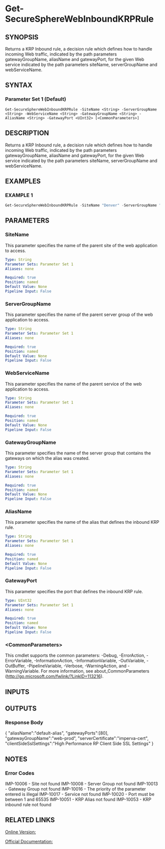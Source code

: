 ﻿# Get-SecureSphereWebInboundKRPRule

## SYNOPSIS
Returns a KRP Inbound rule, a decision rule which defines how to handle incoming Web traffic, indicated by the path parameters gatewayGroupName, aliasName and gatewayPort, for the given Web service indicated by the path parameters siteName, serverGroupName and webServiceName.

## SYNTAX

### Parameter Set 1 (Default)
```
Get-SecureSphereWebInboundKRPRule -SiteName <String> -ServerGroupName <String> -WebServiceName <String> -GatewayGroupName <String> -AliasName <String> -GatewayPort <UInt32> [<CommonParameters>]
```

## DESCRIPTION
Returns a KRP Inbound rule, a decision rule which defines how to handle incoming Web traffic, indicated by the path parameters gatewayGroupName, aliasName and gatewayPort, for the given Web service indicated by the path parameters siteName, serverGroupName and webServiceName.

## EXAMPLES

### EXAMPLE 1

```powershell
Get-SecureSphereWebInboundKRPRule -SiteName "Denver" -ServerGroupName "HR-Prod" -WebServiceName "ODS-WebService" -GatewayGroupName "my_gw1" -AliasName "My GW 1" -GatewayPort "20"
```

## PARAMETERS

### SiteName
This parameter specifies the name of the parent site of the web application to access.

```yaml
Type: String
Parameter Sets: Parameter Set 1
Aliases: none

Required: true
Position: named
Default Value: None
Pipeline Input: False
```

### ServerGroupName
This parameter specifies the name of the parent server group of the web application to access.

```yaml
Type: String
Parameter Sets: Parameter Set 1
Aliases: none

Required: true
Position: named
Default Value: None
Pipeline Input: False
```

### WebServiceName
This parameter specifies the name of the parent service of the web application to access.

```yaml
Type: String
Parameter Sets: Parameter Set 1
Aliases: none

Required: true
Position: named
Default Value: None
Pipeline Input: False
```

### GatewayGroupName
This parameter specifies the name of the server group that contains the gateways on which the alias was created.

```yaml
Type: String
Parameter Sets: Parameter Set 1
Aliases: none

Required: true
Position: named
Default Value: None
Pipeline Input: False
```

### AliasName
This parameter specifies the name of the alias that defines the inbound KRP rule.

```yaml
Type: String
Parameter Sets: Parameter Set 1
Aliases: none

Required: true
Position: named
Default Value: None
Pipeline Input: False
```

### GatewayPort
This parameter specifies the port that defines the inbound KRP rule.

```yaml
Type: UInt32
Parameter Sets: Parameter Set 1
Aliases: none

Required: true
Position: named
Default Value: None
Pipeline Input: False
```

### \<CommonParameters\>
This cmdlet supports the common parameters: -Debug, -ErrorAction, -ErrorVariable, -InformationAction, -InformationVariable, -OutVariable, -OutBuffer, -PipelineVariable, -Verbose, -WarningAction, and -WarningVariable. For more information, see about_CommonParameters (http://go.microsoft.com/fwlink/?LinkID=113216).

## INPUTS

## OUTPUTS

### Response Body
{
"aliasName":"default-alias",
"gatewayPorts":[80],
"gatewayGroupName":"web-prod",
"serverCertificate":"imperva-cert",
"clientSideSslSettings":"High Performance RP Client Side SSL Settings"
}

## NOTES

### Error Codes
IMP-10006 - Site not found
IMP-10008 - Server Group not found
IMP-10013 - Gateway Group not found
IMP-10016 - The priority of the parameter entered is illegal
IMP-10017 - Service not found
IMP-10020 - Port must be between 1 and 65535
IMP-10051 - KRP Alias not found
IMP-10053 - KRP inbound rule not found

## RELATED LINKS

[Online Version:](https://github.com/akshinmustafayev/Documentation/MD)

[Official Documentation:](https://docs.imperva.com/bundle/v13.6-api-reference-guide/page/61879.htm)



